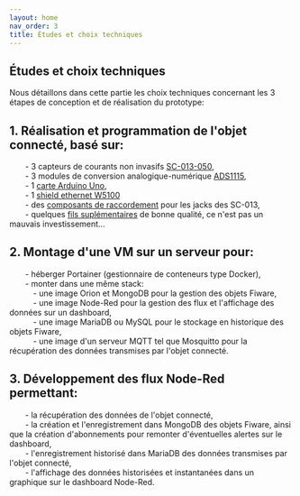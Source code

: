 ```yaml
---
layout: home
nav_order: 3
title: Études et choix techniques
---
```


## Études et choix techniques

Nous détaillons dans cette partie les choix techniques concernant les 3 étapes de conception et de réalisation du prototype:
## 1. Réalisation et programmation de l'objet connecté, basé sur:
&emsp;&emsp;- 3 capteurs de courants non invasifs [SC-013-050](https://www.amazon.fr/dp/B07MY3NNFR?psc=1&ref=ppx_yo2ov_dt_b_product_details),\
&emsp;&emsp;- 3 modules de conversion analogique-numérique [ADS1115](https://www.amazon.fr/dp/B07QHWLTTS?ref=ppx_yo2ov_dt_b_product_details&th=1),\
&emsp;&emsp;- 1 [carte Arduino Uno](https://www.amazon.fr/dp/B01JD2Z5XW?psc=1&ref=ppx_yo2ov_dt_b_product_details),\
&emsp;&emsp;- 1 [shield ethernet W5100](https://www.amazon.fr/dp/B07XYYJXM3?psc=1&ref=ppx_yo2ov_dt_b_product_details)\
&emsp;&emsp;- des [composants de raccordement](https://www.amazon.fr/dp/B0B5D3YBLZ?psc=1&ref=ppx_yo2ov_dt_b_product_details) pour les jacks des SC-013,\
&emsp;&emsp;- quelques [fils suplémentaires](https://www.amazon.fr/dp/B07KWBHL11?psc=1&ref=ppx_yo2ov_dt_b_product_details) de bonne qualité, ce n'est pas un mauvais investissement...
## 2. Montage d'une VM sur un serveur pour:
&emsp;&emsp;- héberger Portainer (gestionnaire de conteneurs type Docker),\
&emsp;&emsp;- monter dans une même stack:\
&emsp;&emsp;&emsp;- une image Orion et MongoDB pour la gestion des objets Fiware,\
&emsp;&emsp;&emsp;- une image Node-Red pour la gestion des flux et l'affichage des données sur un dashboard,\
&emsp;&emsp;&emsp;- une image MariaDB ou MySQL pour le stockage en historique des objets Fiware,\
&emsp;&emsp;&emsp;- une image d'un serveur MQTT tel que Mosquitto pour la récupération des données transmises par l'objet connecté.
## 3. Développement des flux Node-Red permettant:
&emsp;&emsp;- la récupération des données de l'objet connecté,\
&emsp;&emsp;- la création et l'enregistrement dans MongoDB des objets Fiware, ainsi que la création d'abonnements pour remonter d'éventuelles alertes sur le dashboard,\
&emsp;&emsp;- l'enregistrement historisé dans MariaDB des données transmises par l'objet connecté,\
&emsp;&emsp;- l'affichage des données historisées et instantanées dans un graphique sur le dashboard Node-Red.
